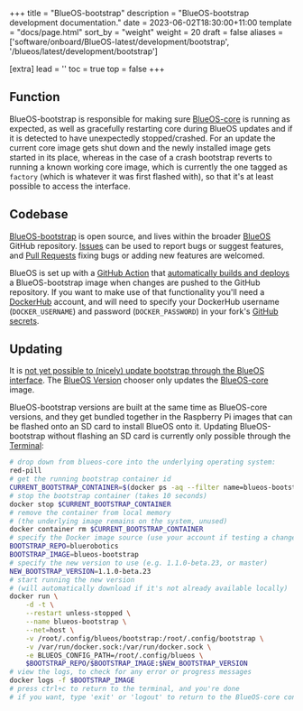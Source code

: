 +++
title = "BlueOS-bootstrap"
description = "BlueOS-bootstrap development documentation."
date = 2023-06-02T18:30:00+11:00
template = "docs/page.html"
sort_by = "weight"
weight = 20
draft = false
aliases = ['software/onboard/BlueOS-latest/development/bootstrap', '/blueos/latest/development/bootstrap']

[extra]
lead = ''
toc = true
top = false
+++

## Function

BlueOS-bootstrap is responsible for making sure [BlueOS-core](../core) is running as expected, as well as gracefully restarting core during BlueOS updates and if it is detected to have unexpectedly stopped/crashed. 
For an update the current core image gets shut down and the newly installed image gets started in its place, whereas in the case of a crash bootstrap reverts to running a known working core image, which is currently the one tagged as `factory` (which is whatever it was first flashed with), so that it's at least possible to access the interface.

## Codebase

[BlueOS-bootstrap](https://github.com/bluerobotics/BlueOS/tree/master/bootstrap) is open source, and lives within the broader [BlueOS](https://github.com/bluerobotics/BlueOS) GitHub repository. [Issues](https://github.com/bluerobotics/BlueOS/issues) can be used to report bugs or suggest features, and [Pull Requests](https://github.com/bluerobotics/BlueOS/pulls) fixing bugs or adding new features are welcomed.

BlueOS is set up with a [GitHub Action](https://docs.github.com/en/actions) that [automatically builds and deploys](https://github.com/bluerobotics/BlueOS/blob/master/.github/workflows/test-and-deploy.yml#L90) a BlueOS-bootstrap image when changes are pushed to the GitHub repository.
If you want to make use of that functionality you'll need a [DockerHub](https://hub.docker.com) account, and will need to specify your DockerHub username (`DOCKER_USERNAME`) and password (`DOCKER_PASSWORD`) in your fork's [GitHub secrets](https://docs.github.com/en/actions/security-guides/encrypted-secrets).

## Updating

It is [not yet possible to (nicely) update bootstrap through the BlueOS interface](https://github.com/bluerobotics/BlueOS/issues/1510). The [BlueOS Version](../../advanced-usage#blueos-version) chooser only updates the [BlueOS-core](../core) image.

BlueOS-bootstrap versions are built at the same time as BlueOS-core versions, and they get bundled together in the Raspberry Pi images that can be flashed onto an SD card to install BlueOS onto it. Updating BlueOS-bootstrap without flashing an SD card is currently only possible through the [Terminal](../../advanced-usage#terminal):

```sh
# drop down from blueos-core into the underlying operating system:
red-pill
# get the running bootstrap container id
CURRENT_BOOTSTRAP_CONTAINER=$(docker ps -aq --filter name=blueos-bootstrap)
# stop the bootstrap container (takes 10 seconds)
docker stop $CURRENT_BOOTSTRAP_CONTAINER
# remove the container from local memory
# (the underlying image remains on the system, unused)
docker container rm $CURRENT_BOOTSTRAP_CONTAINER
# specify the Docker image source (use your account if testing a change)
BOOTSTRAP_REPO=bluerobotics
BOOTSTRAP_IMAGE=blueos-bootstrap
# specify the new version to use (e.g. 1.1.0-beta.23, or master)
NEW_BOOTSTRAP_VERSION=1.1.0-beta.23
# start running the new version
# (will automatically download if it's not already available locally)
docker run \
    -d -t \
    --restart unless-stopped \
    --name blueos-bootstrap \
    --net=host \
    -v /root/.config/blueos/bootstrap:/root/.config/bootstrap \
    -v /var/run/docker.sock:/var/run/docker.sock \
    -e BLUEOS_CONFIG_PATH=/root/.config/blueos \
    $BOOTSTRAP_REPO/$BOOTSTRAP_IMAGE:$NEW_BOOTSTRAP_VERSION
# view the logs, to check for any error or progress messages
docker logs -f $BOOTSTRAP_IMAGE
# press ctrl+c to return to the terminal, and you're done
# if you want, type 'exit' or 'logout' to return to the BlueOS-core container
```

